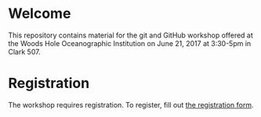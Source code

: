 # Welcome

This repository contains material for the git and GitHub workshop offered at the
Woods Hole Oceanographic Institution on June 21, 2017 at 3:30-5pm in Clark 507.

# Registration

The workshop requires registration. To register, fill out [the registration form](http://tinyurl.com/WHOIGitHubworkshop).

